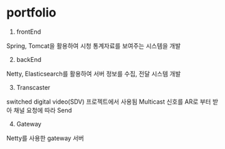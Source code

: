 # portfolio

1. frontEnd

Spring, Tomcat을 활용하여 시청 통계자료를 보여주는 시스템을 개발

2. backEnd

Netty, Elasticsearch를 활용하여 서버 정보를 수집, 전달 시스템 개발


3. Transcaster

switched digital video(SDV) 프로젝트에서 사용됨
Multicast 신호를 AR로 부터 받아 채널 요청에 따라 Send

4. Gateway

Netty를 사용한 gateway 서버